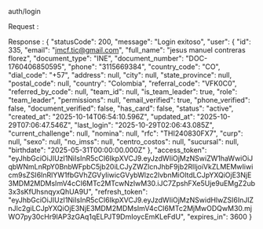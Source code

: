 auth/login

Request : 

Response : {
    "statusCode": 200,
    "message": "Login exitoso",
    "user": {
        "id": 335,
        "email": "jmcf.tic@gmail.com",
        "full_name": "jesus manuel contreras florez",
        "document_type": "INE",
        "document_number": "DOC-1760406850595",
        "phone": "3115669384",
        "country_code": "CO",
        "dial_code": "+57",
        "address": null,
        "city": null,
        "state_province": null,
        "postal_code": null,
        "country": "Colombia",
        "referral_code": "VFK0C0",
        "referred_by_code": null,
        "team_id": null,
        "is_team_leader": true,
        "role": "team_leader",
        "permissions": null,
        "email_verified": true,
        "phone_verified": false,
        "document_verified": false,
        "has_card": false,
        "status": "active",
        "created_at": "2025-10-14T06:54:10.596Z",
        "updated_at": "2025-10-29T07:06:47.546Z",
        "last_login": "2025-10-29T02:06:43.085Z",
        "current_challenge": null,
        "nomina": null,
        "rfc": "THI240830FX7",
        "curp": null,
        "sexo": null,
        "no_imss": null,
        "centro_costos": null,
        "sucursal": null,
        "birthdate": "2025-05-31T00:00:00.000Z"
    },
    "access_token": "eyJhbGciOiJIUzI1NiIsInR5cCI6IkpXVCJ9.eyJzdWIiOjMzNSwiZW1haWwiOiJqbWNmLnRpY0BnbWFpbC5jb20iLCJyZWZlcnJhbF9jb2RlIjoiVkZLMEMwIiwicm9sZSI6InRlYW1fbGVhZGVyIiwicGVybWlzc2lvbnMiOltdLCJpYXQiOjE3NjE3MDM2MDMsImV4cCI6MTc2MTcwNzIwM30.iJC7ZpshFXe5Uje9uEMgZ2ub3x3sKfUhsnqyxQhUA9U",
    "refresh_token": "eyJhbGciOiJIUzI1NiIsInR5cCI6IkpXVCJ9.eyJzdWIiOjMzNSwidHlwZSI6InJlZnJlc2giLCJpYXQiOjE3NjE3MDM2MDMsImV4cCI6MTc2MjMwODQwM30.mjWO7py30cHr9lAP3zGAq1qELPJT9DmIoycEmKLeFdU",
    "expires_in": 3600
}